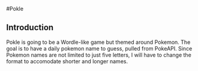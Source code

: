 #Pokle

**Introduction**
---------------

Pokle is going to be a Wordle-like game but themed around Pokemon. The goal is to have a daily pokemon name to guess, pulled from PokeAPI. Since Pokemon names are not limited to just five letters, I will have to change the format to accomodate shorter and longer names.